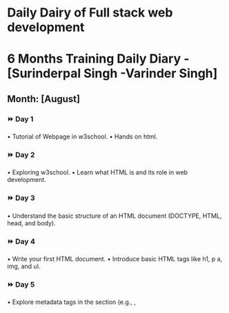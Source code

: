 # Daily Dairy of Full stack web development
# 6 Months Training Daily Diary - [Surinderpal Singh -Varinder Singh]
## Month: [August]
### ⏩ Day 1
•	Tutorial of Webpage in w3school.
•	Hands on html.
### ⏩ Day 2
•	Exploring w3school.
•	Learn what HTML is and its role in web development.
### ⏩ Day 3
•	Understand the basic structure of an HTML document (DOCTYPE, HTML, head, and body).
### ⏩ Day 4
•	Write your first HTML document.
•	Introduce basic HTML tags like h1, p a, img, and ul.
### ⏩ Day 5
•	Explore metadata tags in the <head> section (e.g., <meta>, <title>).
### ⏩ Day 6
•	Embed multimedia elements such as audio and video using <audio> and <video> tags.
### ⏩ Day 7
•	Practice using entities in your HTML documents.
### ⏩ Day 8
•	Work on a small HTML project to solidify your understanding.
•	Implement a webpage with various elements learned in the past days.
### ⏩ Day 9
• Understand what CSS is and its role in web development.
### ⏩ Day 10
•	Learn about the different ways to apply CSS: inline, internal, and external.
### ⏩ Day 11
•	Experiment with inline styles.
•	Create a simple internal stylesheet for a webpage.
### ⏩ Day 12
•	Updating frappe and Rectifying errors.
•	Exploring frappe projects.
### ⏩ Day 13
•	Practice applying styles using different selectors.
•	Explore common properties like color, font-size, and margin.
### ⏩ Day 14
•	Dive into CSS selectors (element, class, ID, attribute).
•	Understand CSS properties and values.
### ⏩ Day 15
•	Explore the position property (relative, absolute, fixed).
•	Understand the display property and its values.
### ⏩ Day 16
•	Practice positioning elements on a webpage.
•	Create layouts using different display values.
### ⏩ Day 17
•	Learn the basics of Flexbox layout.
•	Understand properties like flex-direction and justify-content.
### ⏩ Day 18
•	Practice creating flexible layouts with Flexbox.
•	Explore additional Flexbox properties.
### ⏩ Day 19
•	Introduction to CSS Grid layout.
•	Understand properties like grid-template-columns and grid-template-rows.
### ⏩ Day 20
•	Sunday Funday :)
### ⏩ Day 21
•	Learn about media queries for responsive design.
•	Understand the concept of mobile-first design.
## Month: [September]
### ⏩ Day 1
•	Set up a project using a CSS preprocessor.
•	Practice using variables and mixins in your styles.
### ⏩ Day 2
•	Review key CSS concepts and properties.
### ⏩ Day 3
•	Create a webpage with a responsive layout, transitions, and animations.
### ⏩ Day 4
•	Explore Bootstrap documentation.
•	Create a basic webpage using Bootstrap's grid system.
### ⏩ Day 5
•	Practice incorporating Bootstrap components into your webpage.
•	Experiment with styling and customization options.
### ⏩ Day 6
•	Explore Bootstrap form components (input, select, text area).
### ⏩ Day 7
•	Solving Frappe bench issue.
### ⏩ Day 8
•	Implement forms using Bootstrap classes.
•	Explore input groups and their functionalities.
### ⏩ Day 9
•	Work on a small project using Bootstrap.
•	Create a webpage with a navigation bar, form, and various components.
### ⏩ Day 10
•	Working on a immigration agent web site
### ⏩ Day 11
•	Define the purpose and goals of the website.
•	Research competitor websites for inspiration.
### ⏩ Day 12
•	Identify key information to include (visa types, eligibility criteria, contact details).
•	Sketch a rough layout of the website.
### ⏩ Day 13
•	Create a Bootstrap navbar for easy navigation.
•	Design a visually appealing header section.
### ⏩ Day 14
•	Add Drop down navbar button in the header.
•	Integrate images or icons related to immigration.
### ⏩ Day 15
•	Plan and structure different sections for visa services.
•	Use Bootstrap cards or panels to present service details.
### ⏩ Day 16
•	Create a contact section with a form or contact information.
•	Ensure the form has proper validation.
### ⏩ Day 17
•	Design and implement a footer with relevant links.
•	Test the website for responsiveness and functionality.
## Month: [October]
### ⏩ Day 1
•	Review the entire website for any inconsistencies.
•	Test across different browsers and devices.
### ⏩ Day 2
•	Understand what JavaScript is and its role in web development.
•	Set up your development environment (text editor, browser).
### ⏩ Day 3
•	Explore the basic syntax of JavaScript.
•	Write your first "Hello, World!" script.
### ⏩ Day 4
•	Learn about variables and how to declare them.
•	Understand different data types (string, number, boolean).
### ⏩ Day 5
•	Dive into numerical operations and mathematical functions.
•	Explore boolean logic and comparisons.
### ⏩ Day 6
•	Learn about conditional statements (if, else if, else).
•	Practice writing simple conditional scripts.
### ⏩ Day 7
•	Understand the concept of functions in JavaScript.
•	Learn how to declare and call functions.
### ⏩ Day 8
•	Explore function parameters and return values.
•	Understand the scope of variables.
### ⏩ Day 9
•	Practice writing functions for different purposes.
•	Learn about function expressions and arrow functions.
### ⏩ Day 10
•	Understand the Document Object Model (DOM).
•	Learn how to select and manipulate HTML elements.
### ⏩ Day 11
•	Practice modifying element content and attributes.
•	Understand event handling and listeners.
### ⏩ Day 12
•	Understand the concept of asynchronous programming.
•	Learn about callbacks and the event loop.
### ⏩ Day 13
•	Explore promises and how they simplify async code.
•	Understand error handling in asynchronous JavaScript.
### ⏩ Day 14
•	Practice working with asynchronous APIs.
•	Understand async/await syntax.
### ⏩ Day 15
Explore ES6+ features like let/const, template literals.
## Month: [November]
### ⏩ Day 1
•	Understand what PHP is and its role in web development.
•	Set up a local PHP development environment (XAMPP, WampServer, or MAMP).
### ⏩ Day 2
•	Write your first PHP script to display "Hello, World!" in a web browser.
•	Learn about PHP tags (<?php ?>) and basic syntax.
### ⏩ Day 3
•	Learn about variables and how to declare them in PHP.
•	Understand different data types (integers, strings, booleans).
### ⏩ Day 4
•	Learn about functions in PHP and how to declare them.
•	Understand function parameters and return values.
### ⏩ Day 5
•	Practice creating your own functions for common tasks.
•	Explore built-in PHP functions.
•	Practice creating a simple application that interacts with data.
### ⏩ Day 6
•	Added all the required Field and Made the Print Format for the app.
### ⏩ Day 7
•	Practice creating a simple form that interacts with PHP.
•	Explore form validation and error handling.
### ⏩ Day 8
•	Set up a new PHP project folder.
•	Initialize a MySQL database for the Alumni Management System.
•	Create the necessary tables for users, events, news, announcements, documents, albums, and donations.
### ⏩ Day 9
•	Establish the relationships between tables.
•	Set up a basic database connection in PHP.
### ⏩ Day 10
•	Create a simple registration form with fields like name, email, and password.
•	Implement PHP validation for user registration.
## ⏩ Day 11
•	Design a form for creating new events.
•	Implement PHP validation for event creation
### ⏩ Day 12
•	Create a page to display upcoming events.
•	Implement the ability to view event details
### ⏩ Day 13
•	Develop a page to display recent news and announcements.
•	Allow users to view full details of news items
### ⏩ Day 14
•	Develop a page to display and organize uploaded documents.
•	Implement the ability to download documents
### ⏩ Day 15
•	Design a form for creating photo albums.
•	Implement PHP validation for album creation.
### ⏩ Day 16
•	Design a donation form with fields like amount and purpose.
•	Implement PHP validation for donation submissions.
### ⏩ Day 17
•	Conduct thorough testing of each module.
•	Identify and fix any bugs or issues.
### ⏩ Day 18
•	Implement error handling and logging.
•	Optimize the code for performance.
### ⏩ Day 19
•	Prepare the application for deployment.
### ⏩ Day 20
•	Perform final testing on the live server.
•	Make any necessary adjustments based on user feedback
## Month: [December]
### ⏩ Day 1
•	Create a new project folder and set up your HTML file.
•	Design a simple navigation bar using HTML nav and ul.
### ⏩ Day 2
•	Design the header section of the home page.
•	Include a prominent heading, a subheading, and a call-to-action button.
•	Apply CSS styles to the header for an attractive layout.
•	Use background images or colors to enhance the visual appeal
### ⏩ Day 3
•	Plan the main content area, considering sections like features, services, or products.
•	Structure the HTML for these sections
### ⏩ Day 4
•	Apply CSS styles to create a clean and organized layout for the main content.
•	Use flexbox or grid for responsive and flexible design.
### ⏩ Day 5
•	Design the footer section, including links to important pages, contact information, and social media icons.
•	Structure the HTML for the footer.
### ⏩ Day 6
•	Apply CSS styles to the footer, ensuring a consistent design with the rest of the page.
•	Include hover effects for links and icons.
### ⏩ Day 7
•	Implement responsive design using media queries to ensure your page looks good on various devices.
•	Test your page on different screen sizes.
### ⏩ Day 8
•	Perform final testing for cross-browser compatibility.
•	Fine-tune any remaining styles and layouts.
•	Validate your HTML and CSS for correctness.
### ⏩ Day 9
•	Understand what MySQL is and its role in databases.
•	Install MySQL on your local machine
### ⏩ Day 10
•	Learn how to start and stop the MySQL server.
•	Connect to the MySQL server using the command line or a GUI tool.
### ⏩ Day 11
•	Learn the basic structure of SQL queries.
•	Understand how to use SELECT to retrieve data from a table.
### ⏩ Day 12
•	Practice filtering data using WHERE clause.
•	Explore sorting results with ORDER BY.
### ⏩ Day 13
•	Learn about relationships (primary key, foreign key) between tables.
•	Practice creating relationships in your database.
### ⏩ Day 14
•	Explore more advanced SQL queries, such as JOIN operations.
•	Understand GROUP BY and aggregate functions like COUNT, SUM.
### ⏩ Day 15
•	Understand what React is and its role in front-end development.
•	Learn about the concept of components in React.
### ⏩ Day 16
•	Set up a React development environment using Create React App.
•	Create a simple React component and render it to the DOM.
### ⏩ Day 17
•	Learn the concept of state in React components.
•	Understand how to manage state changes.
### ⏩ Day 18
•	Understand what Vue.js is and its key features.
•	Set up a Vue.js development environment.
### ⏩ Day 19
•	Create a new branch using git branch branch-name.
•	Switch to the new branch with git checkout branch-name or git switch branch-name.
•	Make changes, commit, and switch back to the main branch.
### ⏩ Day 20
•	Fork a repository from another user on GitHub.
•	Clone the forked repository to your local machine.
•	Make changes, commit, and push to your forked repository.
•	Create a pull request to contribute changes back to the original repository.
### ⏩ Final Day
•	Marked the successful completion of training!
•	Excited about applying newfound skills and knowledge.
